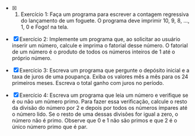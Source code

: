 - [x] 1. Exercício 1: Faça um programa para escrever a contagem regressiva do lançamento de um foguete. O programa deve imprimir 10, 9, 8, ..., 1, 0 e Fogo! na tela.

- [x] Exercício 2: Implemente um programa que, ao solicitar ao usuário inserir um número, calcule e imprima o fatorial desse número. O fatorial de um número é o produto de todos os números inteiros de 1 até o próprio número.

- [x] Exercício 3: Escreva um programa que pergunte o depósito inicial e a taxa de juros de uma poupança. Exiba os valores mês a mês para os 24 primeiros meses. Escreva o total ganho com juros no período.

- [x] Exercício 4: Escreva um programa que leia um número e verifique se é ou não um número primo. Para fazer essa verificação, calcule o resto da divisão do número por 2 e depois por todos os números ímpares até o número lido. Se o resto de uma dessas divisões for igual a zero, o número não é primo. Observe que 0 e 1 não são primos e que 2 é o único número primo que é par.
